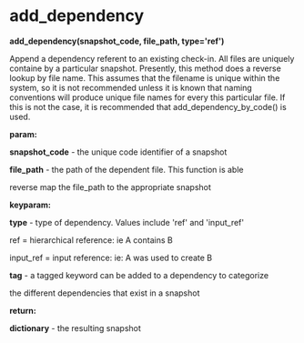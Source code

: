 # add\_dependency

**add\_dependency(snapshot\_code, file\_path, type='ref')**

Append a dependency referent to an existing check-in.
All files are uniquely containe by a particular snapshot. Presently,
this method does a reverse lookup by file name. This assumes that
the filename is unique within the system, so it is not recommended
unless it is known that naming conventions will produce unique
file names for every this particular file. If this is not the
case, it is recommended that add\_dependency\_by\_code() is used.

**param:**

**snapshot\_code** - the unique code identifier of a snapshot

**file\_path** - the path of the dependent file. This function is able

reverse map the file\_path to the appropriate snapshot

**keyparam:**

**type** - type of dependency. Values include 'ref' and 'input\_ref'

ref = hierarchical reference: ie A contains B

input\_ref = input reference: ie: A was used to create B

**tag** - a tagged keyword can be added to a dependency to categorize

the different dependencies that exist in a snapshot

**return:**

**dictionary** - the resulting snapshot
